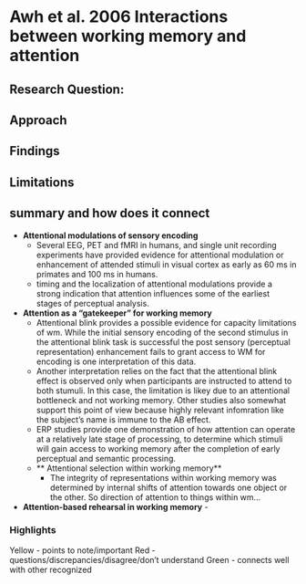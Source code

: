 # Awh et al. 2006 Interactions between working memory and attention

## Research Question:

## Approach

## Findings
 
## Limitations

## summary and how does it connect
- **Attentional modulations of sensory encoding**
	- Several EEG, PET and fMRI in humans, and single unit recording experiments have provided evidence for attentional modulation or enhancement of attended stimuli in visual cortex as early as 60 ms in primates and 100 ms in humans. 
	- timing and the localization of attentional modulations provide a strong indication that attention influences some of the earliest stages of perceptual analysis.
- **Attention as a “gatekeeper” for working memory**
	- Attentional blink provides a possible evidence for capacity limitations of wm. While the initial sensory encoding of the second stimulus in the attentional blink task is successful the post sensory (perceptual representation) enhancement fails to grant access to WM for encoding is one interpretation of this data. 
	- Another interpretation relies on the fact that the attentional blink effect is observed only when participants are instructed to attend to both stumuli. In this case, the limitation is likey due to an attentional bottleneck and not working memory. Other studies also somewhat support this point of view because highly relevant infomration like the subject’s name is immune to the AB effect. 
	- ERP studies provide one demonstration of how attention can operate at a relatively late stage of processing, to determine which stimuli will gain access to working memory after the completion of early perceptual and semantic processing. 
	- ** Attentional selection within working memory**
		- The integrity of representations within working memory was determined by internal shifts of attention towards one object or the other. So direction of attention to things within wm…
- **Attention-based rehearsal in working memory**
	\- 

### Highlights
Yellow - points to note/important 
Red - questions/discrepancies/disagree/don’t understand
Green - connects well with other recognized